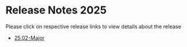 Release Notes 2025
==================

Please click on respective release links to view details about the release

- [25.02-Major](./?path=docs/release-notes/Releases/2025/25.02.md)
